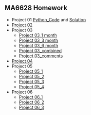 ## MA6628 Homework

* Project 01 [Python_Code](https://github.com/shichaochhk/MA6628-Homework/blob/master/Prime%20number.py) and
             [Solution](https://github.com/shichaochhk/MA6628-Homework/blob/master/Solution)
* [Project 02](https://github.com/shichaochhk/MA6628-Homework/blob/master/Project%202.ipynb)
* Project 03
  * [Project 03_1 month](https://github.com/shichaochhk/MA6628-Homework/blob/master/Project%2003_1.ipynb)
  * [Project 03_3 month](https://github.com/shichaochhk/MA6628-Homework/blob/master/Project%2003_2.ipynb)
  * [Project 03_6 month](https://github.com/shichaochhk/MA6628-Homework/blob/master/Project%2003_3.ipynb)
  * [Project 03_combined](https://github.com/shichaochhk/MA6628-Homework/blob/master/Project%2003_4.ipynb)
  * [Project 03_comments](https://github.com/shichaochhk/MA6628-Homework/blob/master/Project%2003_comment.ipynb)  
* [Project 04](https://github.com/shichaochhk/MA6628-Homework/blob/master/Project%204.ipynb)
* Project 05
  * [Project 05_1](https://github.com/shichaochhk/MA6628-Homework/blob/master/Project%2005_1.ipynb)
  * [Project 05_2](https://github.com/shichaochhk/MA6628-Homework/blob/master/Project%2005_2.ipynb)
  * [Project 05_3](https://github.com/shichaochhk/MA6628-Homework/blob/master/Project%2005_3.ipynb)
  * [Project 05_4](https://github.com/shichaochhk/MA6628-Homework/blob/master/Project%2005_4.ipynb)
* Project 06
  * [Project 06_1](https://github.com/shichaochhk/MA6628-Homework/blob/master/Project%2006-1.ipynb)
  * [Project 06_2](https://github.com/shichaochhk/MA6628-Homework/blob/master/Project%2006-2.ipynb)
  * [Project 06_3](https://github.com/shichaochhk/MA6628-Homework/blob/master/Project%2006-3.ipynb)
